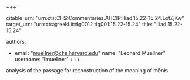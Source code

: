 +++


citable_urn: "urn:cts:CHS:Commentaries.AHCIP:Iliad.15.22-15.24.LotZjKw"
target_urn: "urn:cts:greekLit:tlg0012.tlg001:15.22-15.24"
title: "Iliad 15.22-15.24"

authors:
- email: "muellner@chs.harvard.edu"
  name: "Leonard Muellner"
  username: "lmuellner"
+++

<p>analysis of the passage for reconstruction of the meaning of mēnis</p>